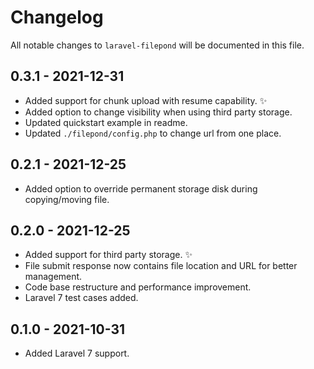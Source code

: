 # Changelog

All notable changes to `laravel-filepond` will be documented in this file.

## 0.3.1 - 2021-12-31

- Added support for chunk upload with resume capability. ✨
- Added option to change visibility when using third party storage.
- Updated quickstart example in readme.
- Updated `./filepond/config.php` to change url from one place. 

## 0.2.1 - 2021-12-25

- Added option to override permanent storage disk during copying/moving file.

## 0.2.0 - 2021-12-25

- Added support for third party storage. ✨
- File submit response now contains file location and URL for better management.
- Code base restructure and performance improvement.
- Laravel 7 test cases added.

## 0.1.0 - 2021-10-31

- Added Laravel 7 support.
